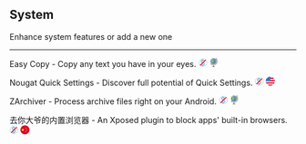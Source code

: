 ## System

Enhance system features or add a new one

---

Easy Copy - Copy any text you have in your eyes. ![](../assets/free.png) ![](../assets/earth-globe.png)

Nougat Quick Settings - Discover full potential of Quick Settings. ![](../assets/free.png) ![](../assets/united-states.png)

ZArchiver - Process archive files right on your Android. ![](../assets/free.png) ![](../assets/earth-globe.png)

去你大爷的内置浏览器 - An Xposed plugin to block apps' built-in browsers.  ![](../assets/free.png) ![](../assets/china.png)
